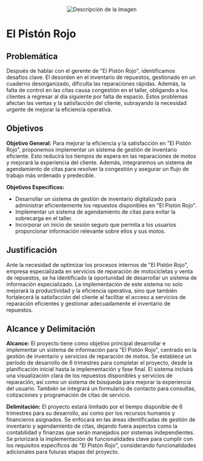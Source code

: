 <p align="center">
  <img ![Captura](https://github.com/JuanFachas/Repositorio-PR/assets/173213965/dd3b9629-39d8-4991-9e2d-64749cc9a383) alt="Descripción de la imagen">
</p>


# El Pistón Rojo

## Problemática

Después de hablar con el gerente de "El Pistón Rojo", identificamos desafíos clave. El desorden en el inventario de repuestos, gestionado en un cuaderno desorganizado, dificulta las reparaciones rápidas. Además, la falta de control en las citas causa congestión en el taller, obligando a los clientes a regresar al día siguiente por falta de espacio. Estos problemas afectan las ventas y la satisfacción del cliente, subrayando la necesidad urgente de mejorar la eficiencia operativa.

## Objetivos

**Objetivo General:** Para mejorar la eficiencia y la satisfacción en "El Pistón Rojo", proponemos implementar un sistema de gestión de inventario eficiente. Esto reducirá los tiempos de espera en las reparaciones de motos y mejorará la experiencia del cliente. Además, integraremos un sistema de agendamiento de citas para resolver la congestión y asegurar un flujo de trabajo más ordenado y predecible.

**Objetivos Específicos:** 
- Desarrollar un sistema de gestión de inventario digitalizado para administrar eficientemente los repuestos disponibles en "El Pistón Rojo".
- Implementar un sistema de agendamiento de citas para evitar la sobrecarga en el taller.
- Incorporar un inicio de sesión seguro que permita a los usuarios proporcionar información relevante sobre ellos y sus motos.

## Justificación

Ante la necesidad de optimizar los procesos internos de "El Pistón Rojo", empresa especializada en servicios de reparación de motocicletas y venta de repuestos, se ha identificado la oportunidad de desarrollar un sistema de información especializado. La implementación de este sistema no solo mejorará la productividad y la eficiencia operativa, sino que también fortalecerá la satisfacción del cliente al facilitar el acceso a servicios de reparación eficientes y gestionar adecuadamente el inventario de repuestos.

## Alcance y Delimitación

**Alcance:** El proyecto tiene como objetivo principal desarrollar e implementar un sistema de información para "El Pistón Rojo", centrado en la gestión de inventario y servicios de reparación de motos. Se establece un período de desarrollo de 6 trimestres para completar el proyecto, desde la planificación inicial hasta la implementación y fase final. El sistema incluirá una visualización clara de los repuestos disponibles y servicios de reparación, así como un sistema de búsqueda para mejorar la experiencia del usuario. También se integrará un formulario de contacto para consultas, cotizaciones y programación de citas de servicio.

**Delimitación:** El proyecto estará limitado por el tiempo disponible de 6 trimestres para su desarrollo, así como por los recursos humanos y financieros asignados. Se enfocará en las áreas identificadas de gestión de inventario y agendamiento de citas, dejando fuera aspectos como la contabilidad y finanzas que serán manejados por sistemas independientes. Se priorizará la implementación de funcionalidades clave para cumplir con los requisitos específicos de "El Pistón Rojo", considerando funcionalidades adicionales para futuras etapas del proyecto.
